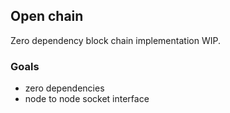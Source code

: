 ## Open chain

Zero dependency block chain implementation WIP.

### Goals
- zero dependencies
- node to node socket interface
